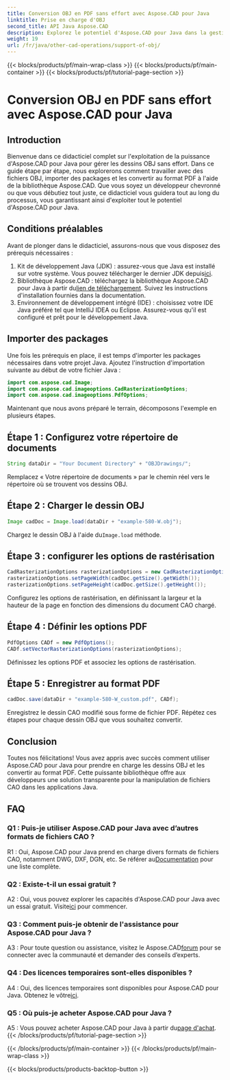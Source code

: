 ```yaml
---
title: Conversion OBJ en PDF sans effort avec Aspose.CAD pour Java
linktitle: Prise en charge d'OBJ
second_title: API Java Aspose.CAD
description: Explorez le potentiel d'Aspose.CAD pour Java dans la gestion transparente des dessins OBJ. Convertissez sans effort en PDF avec notre guide étape par étape.
weight: 19
url: /fr/java/other-cad-operations/support-of-obj/
---
```


{{< blocks/products/pf/main-wrap-class >}}
{{< blocks/products/pf/main-container >}}
{{< blocks/products/pf/tutorial-page-section >}}

# Conversion OBJ en PDF sans effort avec Aspose.CAD pour Java

## Introduction

Bienvenue dans ce didacticiel complet sur l'exploitation de la puissance d'Aspose.CAD pour Java pour gérer les dessins OBJ sans effort. Dans ce guide étape par étape, nous explorerons comment travailler avec des fichiers OBJ, importer des packages et les convertir au format PDF à l'aide de la bibliothèque Aspose.CAD. Que vous soyez un développeur chevronné ou que vous débutiez tout juste, ce didacticiel vous guidera tout au long du processus, vous garantissant ainsi d'exploiter tout le potentiel d'Aspose.CAD pour Java.

## Conditions préalables

Avant de plonger dans le didacticiel, assurons-nous que vous disposez des prérequis nécessaires :
1. Kit de développement Java (JDK) : assurez-vous que Java est installé sur votre système. Vous pouvez télécharger le dernier JDK depuis[ici](https://www.oracle.com/java/technologies/javase-downloads.html).
2.  Bibliothèque Aspose.CAD : téléchargez la bibliothèque Aspose.CAD pour Java à partir du[lien de téléchargement](https://releases.aspose.com/cad/java/). Suivez les instructions d'installation fournies dans la documentation.
3. Environnement de développement intégré (IDE) : choisissez votre IDE Java préféré tel que IntelliJ IDEA ou Eclipse. Assurez-vous qu'il est configuré et prêt pour le développement Java.

## Importer des packages

Une fois les prérequis en place, il est temps d'importer les packages nécessaires dans votre projet Java. Ajoutez l'instruction d'importation suivante au début de votre fichier Java :

```java
import com.aspose.cad.Image;
import com.aspose.cad.imageoptions.CadRasterizationOptions;
import com.aspose.cad.imageoptions.PdfOptions;
```

Maintenant que nous avons préparé le terrain, décomposons l'exemple en plusieurs étapes.

## Étape 1 : Configurez votre répertoire de documents

```java
String dataDir = "Your Document Directory" + "OBJDrawings/";
```

Remplacez « Votre répertoire de documents » par le chemin réel vers le répertoire où se trouvent vos dessins OBJ.

## Étape 2 : Charger le dessin OBJ

```java
Image cadDoc = Image.load(dataDir + "example-580-W.obj");
```

 Chargez le dessin OBJ à l'aide du`Image.load` méthode.

## Étape 3 : configurer les options de rastérisation

```java
CadRasterizationOptions rasterizationOptions = new CadRasterizationOptions();
rasterizationOptions.setPageWidth(cadDoc.getSize().getWidth());
rasterizationOptions.setPageHeight(cadDoc.getSize().getHeight());
```

Configurez les options de rastérisation, en définissant la largeur et la hauteur de la page en fonction des dimensions du document CAO chargé.

## Étape 4 : Définir les options PDF

```java
PdfOptions CADf = new PdfOptions();
CADf.setVectorRasterizationOptions(rasterizationOptions);
```

Définissez les options PDF et associez les options de rastérisation.

## Étape 5 : Enregistrer au format PDF

```java
cadDoc.save(dataDir + "example-580-W_custom.pdf", CADf);
```

Enregistrez le dessin CAO modifié sous forme de fichier PDF.
Répétez ces étapes pour chaque dessin OBJ que vous souhaitez convertir.

## Conclusion

Toutes nos félicitations! Vous avez appris avec succès comment utiliser Aspose.CAD pour Java pour prendre en charge les dessins OBJ et les convertir au format PDF. Cette puissante bibliothèque offre aux développeurs une solution transparente pour la manipulation de fichiers CAO dans les applications Java.

## FAQ

### Q1 : Puis-je utiliser Aspose.CAD pour Java avec d’autres formats de fichiers CAO ?

 R1 : Oui, Aspose.CAD pour Java prend en charge divers formats de fichiers CAO, notamment DWG, DXF, DGN, etc. Se référer au[Documentation](https://reference.aspose.com/cad/java/) pour une liste complète.

### Q2 : Existe-t-il un essai gratuit ?

A2 : Oui, vous pouvez explorer les capacités d'Aspose.CAD pour Java avec un essai gratuit. Visite[ici](https://releases.aspose.com/) pour commencer.

### Q3 : Comment puis-je obtenir de l'assistance pour Aspose.CAD pour Java ?

 A3 : Pour toute question ou assistance, visitez le Aspose.CAD[forum](https://forum.aspose.com/c/cad/19) pour se connecter avec la communauté et demander des conseils d’experts.

### Q4 : Des licences temporaires sont-elles disponibles ?

 A4 : Oui, des licences temporaires sont disponibles pour Aspose.CAD pour Java. Obtenez le vôtre[ici](https://purchase.aspose.com/temporary-license/).

### Q5 : Où puis-je acheter Aspose.CAD pour Java ?

A5 : Vous pouvez acheter Aspose.CAD pour Java à partir du[page d'achat](https://purchase.aspose.com/buy).
{{< /blocks/products/pf/tutorial-page-section >}}

{{< /blocks/products/pf/main-container >}}
{{< /blocks/products/pf/main-wrap-class >}}

{{< blocks/products/products-backtop-button >}}
